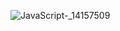 ![JavaScript-_14157509](https://github.com/user-attachments/assets/152dd6a6-8fcc-4c88-8eda-af94109fce87)
